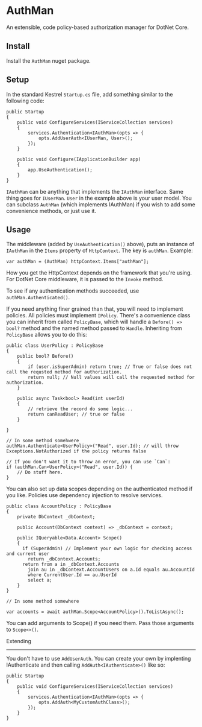AuthMan
=======

An extensible, code policy-based authorization manager for DotNet Core.

Install
-------

Install the `AuthMan` nuget package. 

Setup
-----

In the standard Kestrel `Startup.cs` file, add something similar to the following code: 
    
    public Startup
    {
        public void ConfigureServices(IServiceCollection services) 
        {
            services.Authentication<IAuthMan>(opts => {
                opts.AddUserAuth<IUserMan, User>();
            });
        }
        
        public void Configure(IApplicationBuilder app)
        {
            app.UseAuthentication();
        }
    }

`IAuthMan` can be anything that implements the `IAuthMan` interface. Same thing goes for `IUserMan`. 
`User` in the example above is your user model. You can subclass `AuthMan` (which implements IAuthMan) if you wish to 
add some  convenience methods, or just use it. 

Usage
-----

The middleware (added by `UseAuthentication()` above), puts an instance of `IAuthMan` in the `Items` property
of `HttpContext`. The key is `authMan`. Example:
    
    var authMan = (AuthMan) httpContext.Items["authMan"];

How you get the HttpContext depends on the framework that you're using. For DotNet Core middleware, it is 
passed to the `Invoke` method. 

To see if any authentication methods succeeded, use `authMan.Authenticated()`.

If you need anything finer grained than that, you will need to implement policies. All policies must implement
`IPolicy`. There's a convenience class you can inherit from called `PolicyBase`, which will handle a 
`Before() => bool?` method and the named method passed to `Handle`. Inheriting from `PolicyBase` allows you to do this:

    public class UserPolicy : PolicyBase 
    {
        public bool? Before() 
        {
            if (user.isSuperAdmin) return true; // True or false does not call the requsted method for authorization.
            return null; // Null values will call the requested method for authorization.
        }
        
        public async Task<bool> Read(int userId) 
        {
            // retrieve the record do some logic...
            return canReadUser; // true or false
        }
        
    }
    
    // In some method somehwere
    authMan.Authenticate<UserPolicy>("Read", user.Id); // will throw Exceptions.NotAuthorized if the policy returns false

    // If you don't want it to throw an error, you can use `Can`:
    if (authMan.Can<UserPolicy>("Read", user.Id)) {
        // Do stuff here.
    }
    
You can also set up data scopes depending on the authenticated method if you like. Policies use dependency injection to 
resolve services. 

    public class AccountPolicy : PolicyBase 
    {
        private DbContext _dbContext;
        
        public Account(DbContext context) => _dbContext = context;
        
        public IQueryable<Data.Account> Scope()
        {
          if (SuperAdmin) // Implement your own logic for checking access and current user
            return _dbContext.Accounts;
          return from a in _dbContext.Accounts
            join au in _dbContext.AccountUsers on a.Id equals au.AccountId
            where CurrentUser.Id == au.UserId  
            select a;
        }
    }
    
    // In some method somewhere
    
    var accounts = await authMan.Scope<AccountPolicy>().ToListAsync();
    
You can add arguments to Scope() if you need them. Pass those arguments to `Scope<>()`.
        

Extending

---------  
You don't have to use `AddUserAuth`. You can create your own by implenting IAuthenticate and then calling 
`AddAuth<IAuthenticate>()` like so:

    public Startup
    {
        public void ConfigureServices(IServiceCollection services) 
        {
            services.Authentication<IAuthMan>(opts => {
                opts.AddAuth<MyCustomAuthClass>();
            });
        }
    }
    



